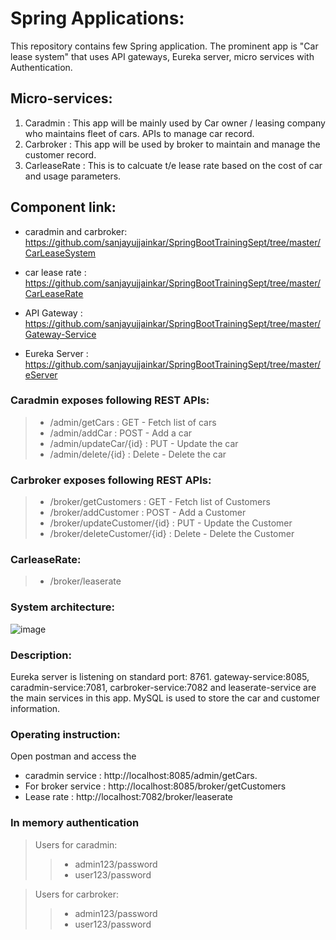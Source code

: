 # Spring Applications:

This repository contains few Spring application. The prominent app is "Car lease system" that uses API gateways, Eureka server, micro services with Authentication. 

## Micro-services:
1. Caradmin : This app will be mainly used by Car owner / leasing company who maintains fleet of cars. APIs to manage car record. 
2. Carbroker : This app will be used by broker to maintain and manage the customer record.
3. CarleaseRate : This is to calcuate t/e lease rate based on the cost of car and usage parameters.

## Component link:
 - caradmin and carbroker:  https://github.com/sanjayujjainkar/SpringBootTrainingSept/tree/master/CarLeaseSystem

 - car lease rate : https://github.com/sanjayujjainkar/SpringBootTrainingSept/tree/master/CarLeaseRate

 - API Gateway : https://github.com/sanjayujjainkar/SpringBootTrainingSept/tree/master/Gateway-Service

 - Eureka Server : https://github.com/sanjayujjainkar/SpringBootTrainingSept/tree/master/eServer


### Caradmin exposes following REST APIs:
> - /admin/getCars : GET - Fetch list of cars
> - /admin/addCar : POST - Add a car
> - /admin/updateCar/{id} : PUT - Update the car
> - /admin/delete/{id} : Delete - Delete the car 

### Carbroker exposes following REST APIs:
> - /broker/getCustomers : GET - Fetch list of Customers
> - /broker/addCustomer : POST - Add a Customer
> - /broker/updateCustomer/{id} : PUT - Update the Customer
> - /broker/deleteCustomer/{id} : Delete - Delete the Customer

### CarleaseRate: 
> - /broker/leaserate

### System architecture:
![image](https://user-images.githubusercontent.com/16114372/193628501-c3eefb25-6e28-4f0e-819d-5a1565b42cf2.png)

### Description:
Eureka server is listening on standard port: 8761. 
gateway-service:8085, caradmin-service:7081, carbroker-service:7082 and leaserate-service are the main services in this app. 
MySQL is used to store the car and customer information.

### Operating instruction:
Open postman and access the 
 - caradmin service : http://localhost:8085/admin/getCars.
 - For broker service : http://localhost:8085/broker/getCustomers
 - Lease rate : http://localhost:7082/broker/leaserate

### In memory authentication
> Users for caradmin:
>> - admin123/password
>> - user123/password

> Users for carbroker:
>> - admin123/password
>> - user123/password



